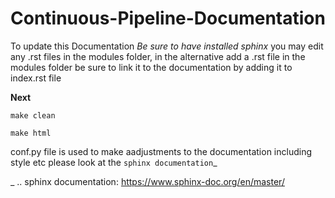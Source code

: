 # Continuous-Pipeline-Documentation

To update this Documentation *Be sure to have installed sphinx* you may edit any .rst files in the modules folder, in the alternative 
add a .rst file in the modules folder be sure to link it to the documentation by adding it to index.rst file 

**Next**

``make clean``

``make html``

conf.py file is used to make aadjustments to the documentation including style etc please look at the 
`sphinx documentation`_


_ .. sphinx documentation: https://www.sphinx-doc.org/en/master/
